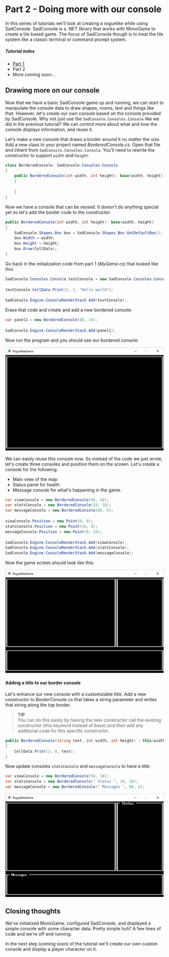 
# Part 2 - Doing more with our console

In this series of tutorials we'll look at creating a roguelike while using SadConsole. SadConsole is a .NET library that works with MonoGame to create a tile based game. The focus of SadConsole though is to treat the tile system like a classic terminal or command prompt system.

##### Tutorial index
- [Part 1]()
- Part 2 
- More coming soon...

## Drawing more on our console

Now that we have a basic SadConsole game up and running, we can start to manipulate the console data to draw shapes, rooms, text and things like that. However, let's create our own console based on the console provided by SadConsole. Why not just use the `SadConsole.Consoles.Console` like we did in the previous tutorial? We can control more about what and how the console displays information, and reuse it.

Let's make a new console that draws a border around it no matter the size. Add a new class to your project named *BorderedConsole.cs*. Open that file and inherit from `SadConsole.Consoles.Console`. You'll need to rewrite the constructor to support `width` and `height`.

```csharp
class BorderedConsole: SadConsole.Consoles.Console
{
    public BorderedConsole(int width, int height): base(width, height)
    {
        
    }
}
```

Now we have a console that can be reused. It doesn't do anything special yet so let's add the border code to the constructor:

```csharp
public BorderedConsole(int width, int height): base(width, height)
{
    SadConsole.Shapes.Box box = SadConsole.Shapes.Box.GetDefaultBox();
    box.Width = width;
    box.Height = height;
    box.Draw(CellData);
}
```

Go back in the initialization code from part 1 (*MyGame.cs*) that looked like this:

```csharp
SadConsole.Consoles.Console testConsole = new SadConsole.Consoles.Console(80, 24);

testConsole.CellData.Print(2, 2, "Hello world");

SadConsole.Engine.ConsoleRenderStack.Add(testConsole);
```

Erase that code and create and add a new bordered console:

```csharp
var panel1 = new BorderedConsole(80, 24);

SadConsole.Engine.ConsoleRenderStack.Add(panel1);
```
Now run the program and you should see our bordered console:

![bordered console](border-console-1.png)

We can easily reuse this console now. So instead of the code we just wrote, let's create three consoles and position them on the screen. Let's create a console for the following: 

* Main view of the map
* Status panel for health
* Message console for what's happening in the game.

```csharp
var viewConsole = new BorderedConsole(56, 18);
var statsConsole = new BorderedConsole(24, 18);
var messageConsole = new BorderedConsole(80, 6);

viewConsole.Position = new Point(0, 0);
statsConsole.Position = new Point(56, 0);
messageConsole.Position = new Point(0, 18);

SadConsole.Engine.ConsoleRenderStack.Add(viewConsole);
SadConsole.Engine.ConsoleRenderStack.Add(statsConsole);
SadConsole.Engine.ConsoleRenderStack.Add(messageConsole);
```

Now the game screen should look like this:

![bordered console game screen](border-console-2.png)

#### Adding a title to our border console

Let's enhance our new console with a customizable title. Add a new constructor to *BorderConsole.cs* that takes a string parameter and writes that string along the top border.

>**TIP**  
You can do this easily by having the new constructor call the existing constructor (*this* keyword instead of *base*) and then add any additional code for this specific constructor.

```csharp
public BorderedConsole(string text, int width, int height) : this(width, height)
{
    CellData.Print(2, 0, text);
}
```

Now update consoles `statsConsole` and `messageConsole` to have a title:

```csharp
var viewConsole = new BorderedConsole(56, 18);
var statsConsole = new BorderedConsole(" Status ", 24, 18);
var messageConsole = new BorderedConsole(" Messages ", 80, 6);
```

![finished game panels](game-panels.png)

## Closing thoughts

We've initialized MonoGame, configured SadConsole, and displayed a simple console with some character data. Pretty simple huh? A few lines of code and we're off and running.

In the next step (coming soon) of the tutorial we'll create our own custom console and display a player character on it.